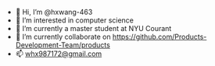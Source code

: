 - 👋 Hi, I’m @hxwang-463
- 👀 I’m interested in computer science
- 🌱 I’m currently a master student at NYU Courant
- 💞️ I’m currently collaborate on https://github.com/Products-Development-Team/products
- 📫 whx987172@gmail.com

<!---
hxwang-463/hxwang-463 is a ✨ special ✨ repository because its `README.md` (this file) appears on your GitHub profile.
You can click the Preview link to take a look at your changes.
--->
